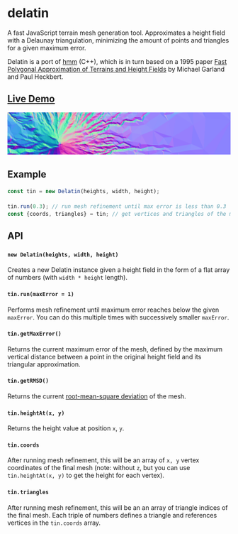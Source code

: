 # delatin

A fast JavaScript terrain mesh generation tool. Approximates a height field with a Delaunay triangulation, minimizing the amount of points and triangles for a given maximum error.

Delatin is a port of [hmm](https://github.com/fogleman/hmm) (C++), which is in turn based on a 1995 paper [Fast Polygonal Approximation of Terrains and Height Fields](http://mgarland.org/files/papers/scape.pdf) by Michael Garland and Paul Heckbert.

## [Live Demo](https://mapbox.github.io/delatin/)

[![](delatin.png)](https://mapbox.github.io/delatin/)

## Example

```js
const tin = new Delatin(heights, width, height);

tin.run(0.3); // run mesh refinement until max error is less than 0.3
const {coords, triangles} = tin; // get vertices and triangles of the mesh
````

## API

#### `new Delatin(heights, width, height)`

Creates a new Delatin instance given a height field in the form of a flat array of numbers (with `width * height` length).

#### `tin.run(maxError = 1)`

Performs mesh refinement until maximum error reaches below the given `maxError`. You can do this multiple times with successively smaller `maxError`.

#### `tin.getMaxError()`

Returns the current maximum error of the mesh, defined by the maximum vertical distance between a point in the original height field and its triangular approximation.

#### `tin.getRMSD()`

Returns the current [root-mean-square deviation](https://en.wikipedia.org/wiki/Root-mean-square_deviation) of the mesh.

#### `tin.heightAt(x, y)`

Returns the height value at position `x`, `y`.

#### `tin.coords`

After running mesh refinement, this will be an array of `x, y` vertex coordinates of the final mesh (note: without `z`, but you can use `tin.heightAt(x, y)` to get the height for each vertex).

#### `tin.triangles`

After running mesh refinement, this will be an an array of triangle indices of the final mesh. Each triple of numbers defines a triangle and references vertices in the `tin.coords` array.
